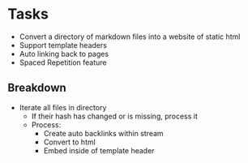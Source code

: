# Tasks
- Convert a directory of markdown files into a website of static html
- Support template headers
- Auto linking back to pages
- Spaced Repetition feature

## Breakdown
- Iterate all files in directory
    - If their hash has changed or is missing, process it
    - Process:
        - Create auto backlinks within stream
        - Convert to html
        - Embed inside of template header